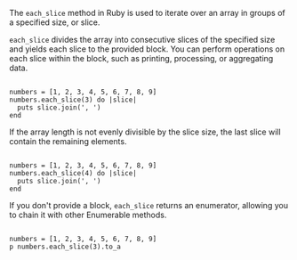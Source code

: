 The `each_slice` method in Ruby is used to iterate over 
an array in groups of a specified size, or slice. 

`each_slice` divides the array into consecutive slices 
of the specified size and yields each slice to the 
provided block. You can perform operations on each 
slice within the block, such as printing, processing, 
or aggregating data.

<codeblock language="ruby" type="lesson">
<code>
numbers = [1, 2, 3, 4, 5, 6, 7, 8, 9]
numbers.each_slice(3) do |slice|
  puts slice.join(', ')
end
</code>
</codeblock>

If the array length is not evenly divisible by the 
slice size, the last slice will contain the remaining 
elements.

<codeblock language="ruby" type="lesson">
<code>
numbers = [1, 2, 3, 4, 5, 6, 7, 8, 9]
numbers.each_slice(4) do |slice|
  puts slice.join(', ')
end
</code>
</codeblock>

If you don't provide a block, `each_slice` returns an 
enumerator, allowing you to chain it with other 
Enumerable methods.

<codeblock language="ruby" type="lesson">
<code>
numbers = [1, 2, 3, 4, 5, 6, 7, 8, 9]
p numbers.each_slice(3).to_a
</code>
</codeblock>